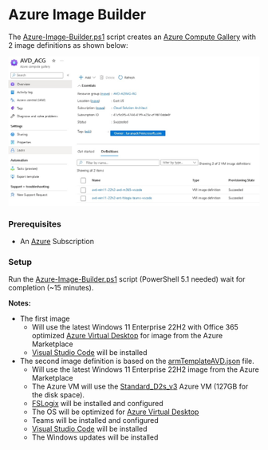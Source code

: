 # Azure Image Builder

The [Azure-Image-Builder.ps1](Azure-Image-Builder.ps1) script creates an [Azure Compute Gallery](https://learn.microsoft.com/en-us/azure/virtual-machines/azure-compute-gallery) with 2 image definitions as shown below:

![](docs/acg.jpg)

### Prerequisites 

  * An [Azure](https://portal.azure.com) Subscription

### Setup

Run the [Azure-Image-Builder.ps1](Azure-Image-Builder.ps1) script (PowerShell 5.1 needed) wait for completion (~15 minutes).

**Notes:**
* The first image
  * Will use the latest Windows 11 Enterprise 22H2 with Office 365 optimized [Azure Virtual Desktop](https://azure.microsoft.com/en-us/products/virtual-desktop) for image from the Azure Marketplace
  * [Visual Studio Code](https://code.visualstudio.com/) will be installed
* The second image definition is based on the [armTemplateAVD.json](armTemplateAVD.json) file. 
  * Will use the latest Windows 11 Enterprise 22H2 image from the Azure Marketplace
  * The Azure VM will use the [Standard_D2s_v3](https://learn.microsoft.com/en-us/azure/virtual-machines/dv3-dsv3-series) Azure VM (127GB for the disk space).
  * [FSLogix](https://learn.microsoft.com/en-us/fslogix/overview) will be installed and configured
  * The OS will be optimized for [Azure Virtual Desktop](https://azure.microsoft.com/en-us/products/virtual-desktop)
  * Teams will be installed and configured
  * [Visual Studio Code](https://code.visualstudio.com/) will be installed
  * The Windows updates will be installed
